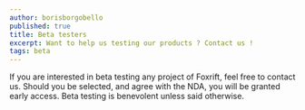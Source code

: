 ```yaml
---
author: borisborgobello
published: true
title: Beta testers
excerpt: Want to help us testing our products ? Contact us !
tags: beta
---
```


If you are interested in beta testing any project of Foxrift, feel free to contact us.
Should you be selected, and agree with the NDA, you will be granted early access.
Beta testing is benevolent unless said otherwise.
